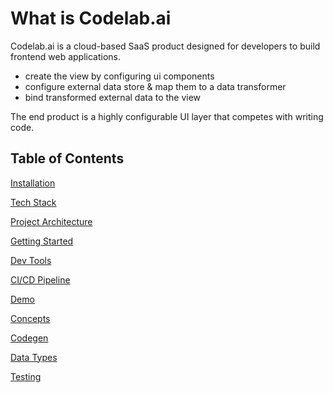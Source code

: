 # What is Codelab.ai

Codelab.ai is a cloud-based SaaS product designed for developers to build frontend web applications.

- create the view by configuring ui components
- configure external data store & map them to a data transformer
- bind transformed external data to the view

The end product is a highly configurable UI layer that competes with writing code.

## Table of Contents

[Installation](documentation/getting-started/1-installation.md)

[Tech Stack](documentation/getting-started/2-tech-stack.md)

[Project Architecture](documentation/getting-started/3-project-structure.md)

[Getting Started](documentation/getting-started/4-getting-started.md)

[Dev Tools](documentation/getting-started/5-devtools.md)

[CI/CD Pipeline](documentation/getting-started/6-pipeline.md)

[Demo](documentation/getting-started/7-demo.md)

[Concepts](documentation/getting-started/8-concepts.md)

[Codegen](documentation/getting-started/9-codegen.md)

[Data Types](documentation/getting-started/10-data-types.md)

[Testing](documentation/getting-started/11-testing.md)
